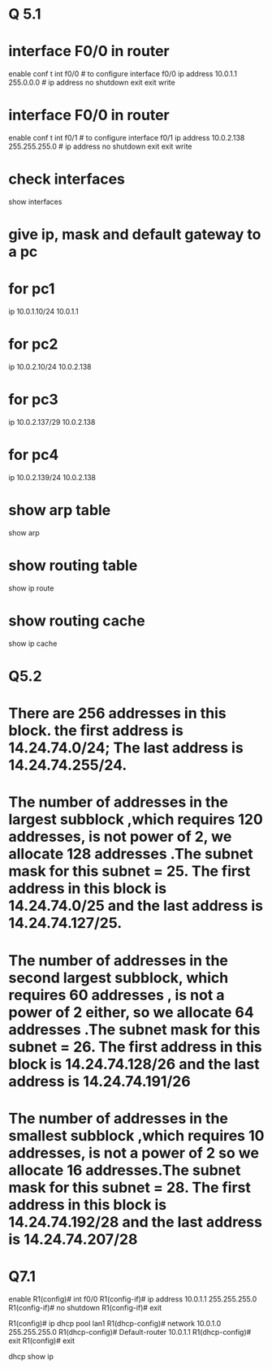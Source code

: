 # Q 5.1

# interface F0/0 in router
enable
conf t
int f0/0 # to configure interface f0/0
ip address 10.0.1.1 255.0.0.0 # ip address <ip> <mask>
no shutdown
exit
exit
write

# interface F0/0 in router
enable
conf t
int f0/1 # to configure interface f0/1
ip address 10.0.2.138 255.255.255.0 # ip address <ip> <mask>
no shutdown
exit
exit
write

# check interfaces
show interfaces

# give ip, mask and default gateway to a pc
# for pc1
ip 10.0.1.10/24 10.0.1.1

# for pc2
ip 10.0.2.10/24 10.0.2.138 
# for pc3
ip 10.0.2.137/29 10.0.2.138 
# for pc4
ip 10.0.2.139/24 10.0.2.138

# show arp table
show arp

# show routing table
show ip route

# show routing cache
show ip cache

# Q5.2
# There are 256 addresses in this block. the first address is 14.24.74.0/24; The last address is 14.24.74.255/24.

# The number of addresses in the largest subblock ,which requires 120 addresses, is not power of 2, we allocate 128 addresses .The subnet mask for this subnet = 25. The first address in this block is 14.24.74.0/25 and the last address is 14.24.74.127/25.

# The number of addresses in the second largest subblock, which requires 60 addresses , is not a power of 2 either, so we allocate 64 addresses .The subnet mask for this subnet = 26. The first address in this block is 14.24.74.128/26 and the last address is 14.24.74.191/26

# The number of addresses in the smallest subblock ,which requires 10 addresses, is not a power of 2 so we allocate 16 addresses.The subnet mask for this subnet = 28. The first address in this block is 14.24.74.192/28 and the last address is 14.24.74.207/28



# Q7.1

enable
R1(config)# int f0/0
R1(config-if)# ip address 10.0.1.1 255.255.255.0
R1(config-if)# no shutdown
R1(config-if)# exit

R1(config)# ip dhcp pool lan1
R1(dhcp-config)# network 10.0.1.0 255.255.255.0
R1(dhcp-config)# Default-router 10.0.1.1
R1(dhcp-config)# exit
R1(config)# exit

dhcp
show ip






